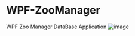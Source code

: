 # WPF-ZooManager
WPF Zoo Manager DataBase Application
![image](https://github.com/eric-muganga/WPF-ZooManager/assets/105128548/bd347d76-d1a4-4429-a794-722a5a8a48b7)
